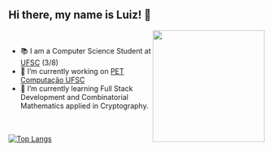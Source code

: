 ## Hi there, my name is Luiz! 👋

<picture> <img align="right" src="https://user-images.githubusercontent.com/74038190/212748842-9fcbad5b-6173-4175-8a61-521f3dbb7514.gif" width = 220px></picture>
<br>
- 📚 I am a Computer Science Student at [UFSC](https://ufsc.br/) (3/8)
- 🔭 I’m currently working on [PET Computação UFSC](https://petcomputacao.ufsc.br/)
- 🎯 I’m currently learning Full Stack Development and Combinatorial Mathematics applied in Cryptography.

<br><br>
[![Top Langs](https://github-readme-stats.vercel.app/api/top-langs/?username=LuizScolari&layout=compact)](https://github.com/EthanJamesLew/github-readme-stats-academic)
